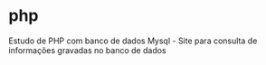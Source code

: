 # php
Estudo de PHP com banco de dados Mysql - Site para consulta de informações gravadas no banco de dados
